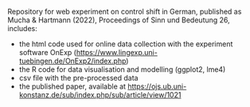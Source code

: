 Repository for web experiment on control shift in German, published as Mucha & Hartmann (2022), Proceedings of Sinn und Bedeutung 26, includes:
- the html code used for online data collection with the experiment software OnExp (https://www.lingexp.uni-tuebingen.de/OnExp2/index.php)
- the R code for data visualisation and modelling (ggplot2, lme4)
- csv file with the pre-processed data
- the published paper, available at https://ojs.ub.uni-konstanz.de/sub/index.php/sub/article/view/1021
